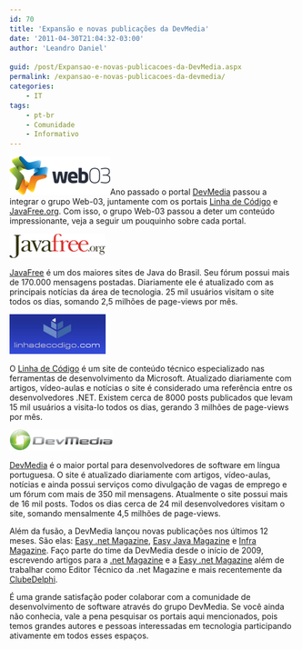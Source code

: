 ```yaml
---
id: 70
title: 'Expansão e novas publicações da DevMedia'
date: '2011-04-30T21:04:32-03:00'
author: 'Leandro Daniel'

guid: /post/Expansao-e-novas-publicacoes-da-DevMedia.aspx
permalink: /expansao-e-novas-publicacoes-da-devmedia/
categories:
    - IT
tags:
    - pt-br
    - Comunidade
    - Informativo
---
```


[![logoweb03](/assets/pics/logoweb03_thumb.png "logoweb03")](/assets/pics/logoweb03.png)Ano passado o portal [DevMedia](http://www.devmedia.com.br/) passou a integrar o grupo Web-03, juntamente com os portais [Linha de Código](http://www.linhadecodigo.com.br) e [JavaFree.org](http://www.javafree.org). Com isso, o grupo Web-03 passou a deter um conteúdo impressionante, veja a seguir um pouquinho sobre cada portal.

[![logojavafree](/assets/pics/logojavafree.png "logojavafree")](http://www.javafree.org)

[JavaFree](http://www.javafree.org) é um dos maiores sites de Java do Brasil. Seu fórum possui mais de 170.000 mensagens postadas. Diariamente ele é atualizado com as principais notícias da área de tecnologia. 25 mil usuários visitam o site todos os dias, somando 2,5 milhões de page-views por mês.

[![logolinhadecodigo](/assets/pics/logolinhadecodigo.png "logolinhadecodigo")](http://www.linhadecodigo.com.br)

O [Linha de Código](http://www.linhadecodigo.com.br) é um site de conteúdo técnico especializado nas ferramentas de desenvolvimento da Microsoft. Atualizado diariamente com artigos, vídeo-aulas e notícias o site é considerado uma referência entre os desenvolvedores .NET. Existem cerca de 8000 posts publicados que levam 15 mil usuários a visita-lo todos os dias, gerando 3 milhões de page-views por mês.

[![devmedia](/assets/pics/devmedia.png "devmedia")](http://www.devmedia.com.br)

[DevMedia](http://www.devmedia.com.br) é o maior portal para desenvolvedores de software em língua portuguesa. O site é atualizado diariamente com artigos, vídeo-aulas, notícias e ainda possui serviços como divulgação de vagas de emprego e um fórum com mais de 350 mil mensagens. Atualmente o site possui mais de 16 mil posts. Todos os dias cerca de 24 mil desenvolvedores visitam o site, somando mensalmente 4,5 milhões de page-views.

Além da fusão, a DevMedia lançou novas publicações nos últimos 12 meses. São elas: [Easy .net Magazine](http://www.devmedia.com.br/assgold/listmag.asp?site=59), [Easy Java Magazine](http://www.devmedia.com.br/assgold/listmag.asp?site=61) e [Infra Magazine](http://www.devmedia.com.br/assgold/listmag.asp?site=62). Faço parte do time da DevMedia desde o início de 2009, escrevendo artigos para a [.net Magazine](/categories/#articles) e a [Easy .net Magazine](/categories/#articles) além de trabalhar como Editor Técnico da .net Magazine e mais recentemente da [ClubeDelphi](http://www.devmedia.com.br/assgold/listmag.asp?site=3).

É uma grande satisfação poder colaborar com a comunidade de desenvolvimento de software através do grupo DevMedia. Se você ainda não conhecia, vale a pena pesquisar os portais aqui mencionados, pois temos grandes autores e pessoas interessadas em tecnologia participando ativamente em todos esses espaços.
